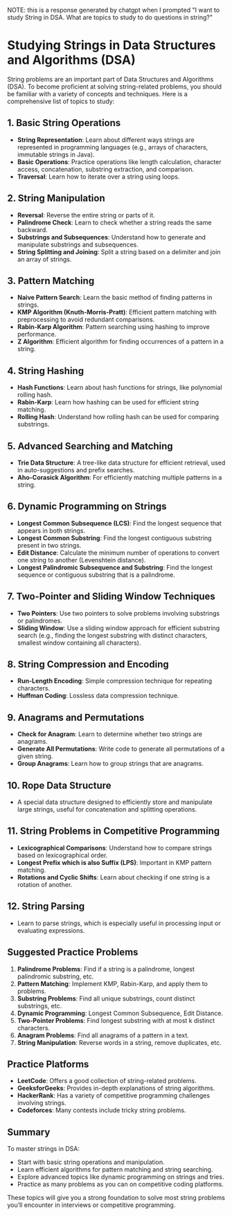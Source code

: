 NOTE: this is a response generated by chatgpt when I prompted "I want to study String in DSA. What are topics to study to do questions in string?"

# Studying Strings in Data Structures and Algorithms (DSA)

String problems are an important part of Data Structures and Algorithms (DSA). To become proficient at solving string-related problems, you should be familiar with a variety of concepts and techniques. Here is a comprehensive list of topics to study:

## 1. Basic String Operations
- **String Representation**: Learn about different ways strings are represented in programming languages (e.g., arrays of characters, immutable strings in Java).
- **Basic Operations**: Practice operations like length calculation, character access, concatenation, substring extraction, and comparison.
- **Traversal**: Learn how to iterate over a string using loops.

## 2. String Manipulation
- **Reversal**: Reverse the entire string or parts of it.
- **Palindrome Check**: Learn to check whether a string reads the same backward.
- **Substrings and Subsequences**: Understand how to generate and manipulate substrings and subsequences.
- **String Splitting and Joining**: Split a string based on a delimiter and join an array of strings.

## 3. Pattern Matching
- **Naive Pattern Search**: Learn the basic method of finding patterns in strings.
- **KMP Algorithm (Knuth-Morris-Pratt)**: Efficient pattern matching with preprocessing to avoid redundant comparisons.
- **Rabin-Karp Algorithm**: Pattern searching using hashing to improve performance.
- **Z Algorithm**: Efficient algorithm for finding occurrences of a pattern in a string.

## 4. String Hashing
- **Hash Functions**: Learn about hash functions for strings, like polynomial rolling hash.
- **Rabin-Karp**: Learn how hashing can be used for efficient string matching.
- **Rolling Hash**: Understand how rolling hash can be used for comparing substrings.

## 5. Advanced Searching and Matching
- **Trie Data Structure**: A tree-like data structure for efficient retrieval, used in auto-suggestions and prefix searches.
- **Aho-Corasick Algorithm**: For efficiently matching multiple patterns in a string.

## 6. Dynamic Programming on Strings
- **Longest Common Subsequence (LCS)**: Find the longest sequence that appears in both strings.
- **Longest Common Substring**: Find the longest contiguous substring present in two strings.
- **Edit Distance**: Calculate the minimum number of operations to convert one string to another (Levenshtein distance).
- **Longest Palindromic Subsequence and Substring**: Find the longest sequence or contiguous substring that is a palindrome.

## 7. Two-Pointer and Sliding Window Techniques
- **Two Pointers**: Use two pointers to solve problems involving substrings or palindromes.
- **Sliding Window**: Use a sliding window approach for efficient substring search (e.g., finding the longest substring with distinct characters, smallest window containing all characters).

## 8. String Compression and Encoding
- **Run-Length Encoding**: Simple compression technique for repeating characters.
- **Huffman Coding**: Lossless data compression technique.

## 9. Anagrams and Permutations
- **Check for Anagram**: Learn to determine whether two strings are anagrams.
- **Generate All Permutations**: Write code to generate all permutations of a given string.
- **Group Anagrams**: Learn how to group strings that are anagrams.

## 10. Rope Data Structure
- A special data structure designed to efficiently store and manipulate large strings, useful for concatenation and splitting operations.

## 11. String Problems in Competitive Programming
- **Lexicographical Comparisons**: Understand how to compare strings based on lexicographical order.
- **Longest Prefix which is also Suffix (LPS)**: Important in KMP pattern matching.
- **Rotations and Cyclic Shifts**: Learn about checking if one string is a rotation of another.

## 12. String Parsing
- Learn to parse strings, which is especially useful in processing input or evaluating expressions.

## Suggested Practice Problems
1. **Palindrome Problems**: Find if a string is a palindrome, longest palindromic substring, etc.
2. **Pattern Matching**: Implement KMP, Rabin-Karp, and apply them to problems.
3. **Substring Problems**: Find all unique substrings, count distinct substrings, etc.
4. **Dynamic Programming**: Longest Common Subsequence, Edit Distance.
5. **Two-Pointer Problems**: Find longest substring with at most k distinct characters.
6. **Anagram Problems**: Find all anagrams of a pattern in a text.
7. **String Manipulation**: Reverse words in a string, remove duplicates, etc.

## Practice Platforms
- **LeetCode**: Offers a good collection of string-related problems.
- **GeeksforGeeks**: Provides in-depth explanations of string algorithms.
- **HackerRank**: Has a variety of competitive programming challenges involving strings.
- **Codeforces**: Many contests include tricky string problems.

## Summary
To master strings in DSA:
- Start with basic string operations and manipulation.
- Learn efficient algorithms for pattern matching and string searching.
- Explore advanced topics like dynamic programming on strings and tries.
- Practice as many problems as you can on competitive coding platforms.

These topics will give you a strong foundation to solve most string problems you’ll encounter in interviews or competitive programming.